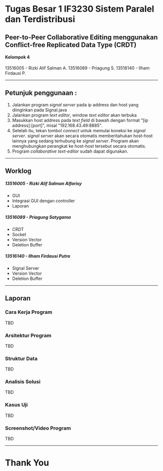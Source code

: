 # Tugas Besar 1 IF3230 Sistem Paralel dan Terdistribusi

## Peer-to-Peer Collaborative Editing menggunakan Conflict-free Replicated Data Type (CRDT)



#### Kelompok 4

13516005 - Rizki Alif Salman A.
13516089 - Priagung S.
13516140 - Ilham Firdausi P.

---
## Petunjuk penggunaan :
1. Jalankan program *signal server* pada ip address dan host yang diinginkan pada Signal.java
2. Jalankan program *text editor*, window *text editor* akan terbuka
3. Masukkan host address pada *text field* di bawah dengan format "[ip address]:[port]", misal "192.168.43.49:8885". 
4. Setelah itu, tekan tombol *connect* untuk memulai koneksi ke *signal server*. *signal server* akan secara otomatis memberitahukan host-host lainnya yang sedang terhubung ke *signal server*. Program akan menghubungkan perangkat ke host-host tersebut secara otomatis.
5. Program *collaborative text-editor* sudah dapat digunakan.
---
## Worklog
##### 13516005 - Rizki Alif Salman Alfarisy
* GUI
* Integrasi GUI dengan controller
* Laporan

##### 13516089 - Priagung Satygama
* CRDT
* Socket
* Version Vector
* Deletion Buffer

##### 13516140 - Ilham Firdausi Putra
* Signal Server
* Version Vector
* Deletion Buffer

---
## Laporan
### Cara Kerja Program
TBD

### Arsitektur Program
TBD

### Struktur Data
TBD

### Analisis Solusi
TBD

### Kasus Uji
TBD

### Screenshot/Video Program
TBD

---
# Thank You